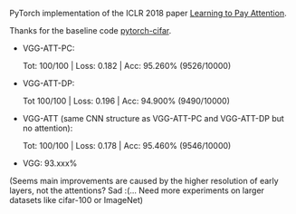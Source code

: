 PyTorch implementation of the ICLR 2018 paper [Learning to Pay Attention](https://openreview.net/forum?id=HyzbhfWRW).

Thanks for the baseline code [pytorch-cifar](https://github.com/kuangliu/pytorch-cifar).

- VGG-ATT-PC:

  Tot: 100/100 | Loss: 0.182 | Acc: 95.260% (9526/10000)

- VGG-ATT-DP:

  Tot 100/100 | Loss: 0.196 | Acc: 94.900% (9490/10000)

- VGG-ATT (same CNN structure as VGG-ATT-PC and VGG-ATT-DP but no attention):

  Tot: 100/100 | Loss: 0.178 | Acc: 95.460% (9546/10000)

- VGG: 93.xxx%

(Seems main improvements are caused by the higher resolution of early layers, not the attentions? Sad :(... Need more experiments on larger datasets like cifar-100 or ImageNet)


